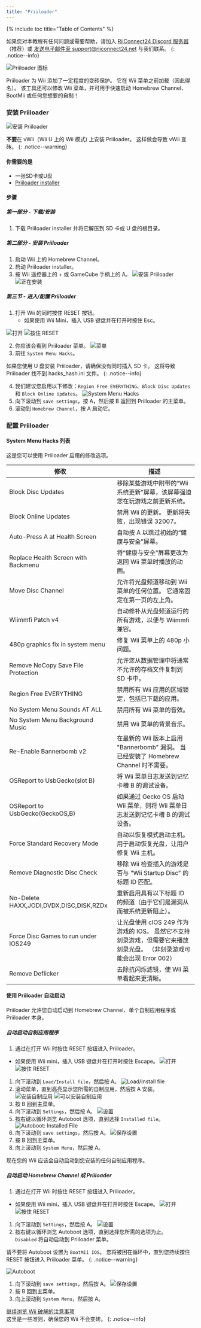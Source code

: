 ```yaml
---
title: "Priiloader"
---
```


{% include toc title="Table of Contents" %}

如果您对本教程有任何问题或需要帮助，请加入 [RiiConnect24 Discord 服务器](https://discord.gg/rc24)（推荐）或 [发送电子邮件至 support@riiconnect24.net](mailto:support@riiconnect24.net) 与我们联系。
{: .notice--info}

![Priiloader 图标](/images/Priiloader/icon.png)

Priiloader 为 Wii 添加了一定程度的变砖保护。 它在 Wii 菜单之前加载（因此得名）。 该工具还可以修改 Wii 菜单，并可用于快速启动 Homebrew Channel、BootMii 或任何您想要的自制！

### 安装 Priiloader

![安装 Priiloader](/images/Priiloader/priiloader.jpg)

**不要**在 vWii（Wii U 上的 Wii 模式) 上安装 Priiloader。 这样做会导致 vWii 变砖。
{: .notice--warning}

#### 你需要的是

- 一张SD卡或U盘
- [Priiloader installer](https://hbb1.oscwii.org/hbb/priiloader/priiloader.zip)

#### 步骤

##### 第一部分 - 下载/安装

1. 下载 Priiloader installer 并将它解压到 SD 卡或 U 盘的根目录。

##### 第二部分 - 安装 Priiloader

1. 启动 Wii 上的 Homebrew Channel。
2. 启动 Priiloader installer。
3. 按 Wii 遥控器上的 + 或 GameCube 手柄上的 A。 ![安装 Priiloader](/images/Priiloader/installer.jpg) ![正在安装](/images/Priiloader/installing.jpg)

##### 第三节 - 进入/配置 Priiloader

1. 打开 Wii 的同时按住 RESET 按钮。
   - 如果使用 Wii Mini，插入 USB 键盘并在打开时按住 Esc。

![打开](/images/Priiloader/on.jpg) ![按住 RESET](/images/Priiloader/reset.jpg)

2. 你应该会看到 Priiloader 菜单。 ![菜单](/images/Priiloader/mainmenu.jpg)
3. 前往 `System Menu Hacks`。

如果您使用 U 盘安装 Priiloader，请确保没有同时插入 SD 卡。 这将导致 Priiloader 找不到 hacks_hash.ini 文件。
{: .notice--info}

4. 我们建议您启用以下修改：`Region Free EVERYTHING`、`Block Disc Updates` 和 `Block Online Updates`。 ![System Menu Hacks](/images/Priiloader/hacks.jpg)
1. 向下滚动到 `save settings`，按 A，然后按 B 返回到 Priiloader 的主菜单。
1. 滚动到 `Homebrew Channel`，按 A 启动它。

### 配置 Priiloader

#### System Menu Hacks 列表

这是您可以使用 Priiloader 启用的修改选项。

| 修改                                      | 描述                                                                       |
| --------------------------------------- | ------------------------------------------------------------------------ |
| Block Disc Updates                      | 移除某些游戏中附带的“Wii 系统更新”屏幕，该屏幕强迫您在玩游戏之前更新系统。                                 |
| Block Online Updates                    | 禁用 Wii 的更新。 更新将失败，出现错误 32007。                                            |
| Auto-Press A at Health Screen           | 自动按 A 以跳过初始的“健康与安全”屏幕。                                                   |
| Replace Health Screen with Backmenu     | 将“健康与安全”屏幕更改为返回 Wii 菜单时播放的动画。                                            |
| Move Disc Channel                       | 允许将光盘频道移动到 Wii 菜单的任何位置。 它通常固定在第一页的左上角。                                   |
| Wiimmfi Patch v4                        | 自动修补从光盘频道运行的所有游戏，以便与 Wiimmfi 兼容。                                         |
| 480p graphics fix in system menu        | 修复 Wii 菜单上的 480p 小问题。                                                    |
| Remove NoCopy Save File Protection      | 允许您从数据管理中将通常不允许的存档文件复制到 SD 卡中。                                           |
| Region Free EVERYTHING                  | 禁用所有 Wii 应用的区域锁定，包括已下载的应用。                                               |
| No System Menu Sounds AT ALL            | 禁用所有 Wii 菜单的音效。                                                          |
| No System Menu Background Music         | 禁用 Wii 菜单的背景音乐。                                                          |
| Re-Enable Bannerbomb v2                 | 在最新的 Wii 版本上启用 "Bannerbomb" 漏洞。 当已经安装了 Homebrew Channel 时不需要。            |
| OSReport to UsbGecko(slot B)            | 将 Wii 菜单日志发送到记忆卡槽 B 的调试设备。                                               |
| OSReport to UsbGecko(GeckoOS,B)         | 如果通过 Gecko OS 启动 Wii 菜单，则将 Wii 菜单日志发送到记忆卡槽 B 的调试设备。                      |
| Force Standard Recovery Mode            | 自动以恢复模式启动主机。 用于启动恢复光盘，让用户修复 Wii 主机。                                      |
| Remove Diagnostic Disc Check            | 移除 Wii 检查插入的游戏是否与 "Wii Startup Disc" 的标题 ID 匹配。                          |
| No-Delete HAXX,JODI,DVDX,DISC,DISK,RZDx | 重新启用具有以下标题 ID 的频道（由于它们是漏洞从而被系统更新阻止）。                                     |
| Force Disc Games to run under IOS249    | 让光盘使用 cIOS 249 作为游戏的 IOS。 虽然它不支持刻录游戏，但需要它来播放刻录光盘。 （非刻录游戏可能会出现 Error 002） |
| Remove Deflicker                        | 去除抗闪烁滤镜，使 Wii 菜单看起来更清晰。                                                  |

#### 使用 Priiloader 自动启动

Priiloader 允许您自动启动到 Homebrew Channel、单个自制应用程序或 Priiloader 本身。

##### 自动启动自制应用程序

1. 通过在打开 Wii 时按住 RESET 按钮进入 Priiloader。
  - 如果使用 Wii mini，插入 USB 键盘并在打开时按住 Escape。 ![打开](/images/Priiloader/on.jpg) ![按住 RESET](/images/Priiloader/reset.jpg)
1. 向下滚动到 `Load/Install file`，然后按 A。 ![Load/Install file](/images/Priiloader/menu_install_file.png)
1. 滚动菜单，直到高亮显示您所需的自制应用，然后按 A 安装。 ![安装自制应用](/images/Priiloader/installing_file.png) ![可以安装自制应用](/images/Priiloader/installing_file_ok.png)
1. 按 B 回到主菜单。
1. 向下滚动到 `Settings`，然后按 A。 ![设置](/images/Priiloader/menu_settings.png)
1. 按右键以循环浏览 Autoboot 选项，直到选择 `Installed file`。 ![Autoboot: Installed File](/images/Priiloader/autoboot_installed_file.png)
1. 向下滚动到 `save settings`，然后按 A。 ![保存设置](/images/Priiloader/settings_save.png)
1. 按 B 回到主菜单。
1. 向上滚动到 `System Menu`，然后按 A。

现在您的 Wii 应该会自动启动到您安装的任何自制应用程序。

##### 自动启动 Homebrew Channel 或 Priiloader

1. 通过在打开 Wii 时按住 RESET 按钮进入 Priiloader。
  - 如果使用 Wii mini，插入 USB 键盘并在打开时按住 Escape。 ![打开](/images/Priiloader/on.jpg) ![按住 RESET](/images/Priiloader/reset.jpg)
1. 向下滚动到 `Settings`，然后按 A。 ![设置](/images/Priiloader/menu_settings.png)
1. 按右键以循环浏览 Autoboot 选项，直到选择您所需的选项为止。 <br> `Disabled` 将自动启动到 Priiloader 菜单。

请不要将 Autoboot 设置为 `BootMii IOS`。 您将被困在循环中，直到您持续按住 RESET 按钮进入 Priiloader 菜单。
{: .notice--warning}

![Autoboot](/images/Priiloader/autoboot_disabled.png)
1. 向下滚动到 `save settings`，然后按 A。 ![保存设置](/images/Priiloader/settings_save.png)
1. 按 B 回到主菜单。
1. 向上滚动到 `System Menu`，然后按 A。

[继续浏览 Wii 破解的注意事项](dosanddonts)<br> 这里是一些准则，确保您的 Wii 不会变砖。
{: .notice--info}
